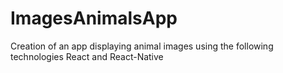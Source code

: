 # ImagesAnimalsApp
Creation of an app displaying animal images using the following technologies React and React-Native
